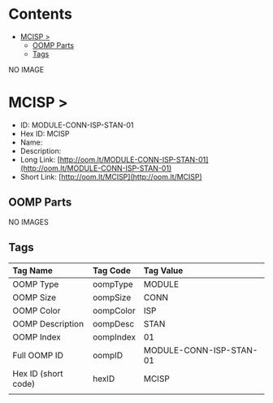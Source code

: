



Contents
========

* [MCISP > ](#mcisp--)
	* [OOMP Parts](#oomp-parts)
	* [Tags](#tags)
  
NO IMAGE  
# MCISP > 

- ID: MODULE-CONN-ISP-STAN-01
- Hex ID: MCISP
- Name: 
- Description: 
- Long Link: [http://oom.lt/MODULE-CONN-ISP-STAN-01](http://oom.lt/MODULE-CONN-ISP-STAN-01)
- Short Link: [http://oom.lt/MCISP](http://oom.lt/MCISP)

## OOMP Parts
  
NO IMAGES  
## Tags
  

|Tag Name|Tag Code|Tag Value|
| :--- | :--- | :--- |
|OOMP Type|oompType|MODULE|
|OOMP Size|oompSize|CONN|
|OOMP Color|oompColor|ISP|
|OOMP Description|oompDesc|STAN|
|OOMP Index|oompIndex|01|
|Full OOMP ID|oompID|MODULE-CONN-ISP-STAN-01|
|Hex ID (short code)|hexID|MCISP|
||||
